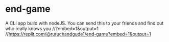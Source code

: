# end-game
A CLI app build with nodeJS. You can send this to your friends and find out who really knows you
//?embed=1&output=1
//https://replit.com/@rutuchandgude1/end-game?embed=1&output=1
